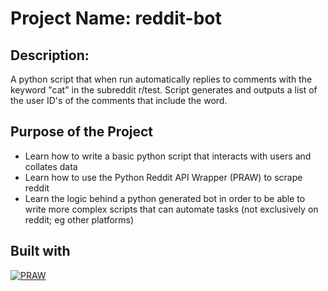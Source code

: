 # Project Name: reddit-bot

## Description: 
A python script that when run automatically replies to comments with the keyword "cat" in the subreddit r/test. Script generates and outputs a list of the user ID's of the comments that include the word. 

## Purpose of the Project
- Learn how to write a basic python script that interacts with users and collates data 
- Learn how to use the Python Reddit API Wrapper (PRAW) to scrape reddit
- Learn the logic behind a python generated bot in order to be able to write more complex scripts that can automate tasks (not exclusively on reddit; eg other platforms)

## Built with
[![PRAW][PRAW]][PRAW-url]



[PRAW]: images/praw.png
[PRAW-url]: https://praw.readthedocs.io/en/stable/
